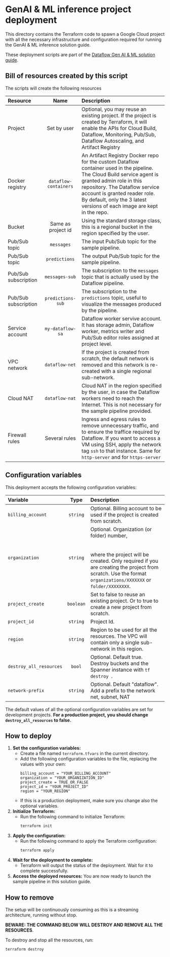 # GenAI & ML inference project deployment

This directory contains the Terraform code to spawn a Google Cloud project
with all the necessary infrastructure and configuration required for running
the GenAI & ML inference solution guide.

These deployment scripts are part of the
[Dataflow Gen AI & ML solution guide](../../use_cases/GenAI_ML.md).

## Bill of resources created by this script

The scripts will create the following resources

| Resource             |         Name          | Description                                                                                                                                                                                                                                                                                      |
|:---------------------|:---------------------:|:-------------------------------------------------------------------------------------------------------------------------------------------------------------------------------------------------------------------------------------------------------------------------------------------------|
| Project              |      Set by user      | Optional, you may reuse an existing project. If the project is created by Terraform, it will enable the APIs for Cloud Build, Dataflow,  Monitoring, Pub/Sub, Dataflow Autoscaling, and Artifact Registry                                                                                        |
| Docker registry      | `dataflow-containers` | An Artifact Registry Docker repo for the custom Dataflow container used in the pipeline. The Cloud Build service agent is granted admin role in this repository. The Dataflow service account is granted reader role. By default, only the 3 latest versions of each image are kept in the repo. |
| Bucket               |  Same as project id   | Using the standard storage class, this is a regional bucket in the region specified by the user.                                                                                                                                                                                                 |
| Pub/Sub topic        |      `messages`       | The input Pub/Sub topic for the sample pipeline.                                                                                                                                                                                                                                                 |
| Pub/Sub topic        |     `predictions`     | The output Pub/Sub topic for the sample pipeline.                                                                                                                                                                                                                                                |
| Pub/Sub subscription |    `messages-sub`     | The subscription to the `messages` topic that is actually used by the Dataflow pipeline.                                                                                                                                                                                                         |
| Pub/Sub subscription |   `predictions-sub`   | The subscription to the `predictions` topic, useful to visualize the messages produced by the pipeline.                                                                                                                                                                                          |
| Service account      |   `my-dataflow-sa`    | Dataflow worker servive account. It has storage admin, Dataflow worker, metrics writer and Pub/Sub editor roles assigned at project level.                                                                                                                                                       |
| VPC network          |    `dataflow-net`     | If the project is created from scratch, the default network is removed and this network is re-created with a single regional sub-network.                                                                                                                                                        |
| Cloud NAT            |    `dataflow-nat`     | Cloud NAT in the region specified by the user, in case the Dataflow workers need to reach the Internet. This is not necessary for the sample pipeline provided.                                                                                                                                  |
| Firewall rules       |     Several rules     | Ingress and egress rules to remove unnecessary traffic, and to ensure the traffice required by Dataflow. If you want to access a VM using SSH, apply the network tag `ssh` to that instance. Same for `http-server` and for `https-server`                                                       |

## Configuration variables

This deployment accepts the following configuration variables:

| Variable                |   Type    | Description                                                                                                                                                                                                           |
|:------------------------|:---------:|:----------------------------------------------------------------------------------------------------------------------------------------------------------------------------------------------------------------------|
| `billing_account`       | `string`  | Optional. Billing account to be used if the project is created from scratch.                                                                                                                                          |
| `organization`          | `string`  | Optional. Organization (or folder) number, <br/><br/><br/>where the project will be created. Only required if you are creating the project from scratch. Use the format `organizations/XXXXXXX` or `folder/XXXXXXXX`. |
| `project_create`        | `boolean` | Set to false to reuse an existing project. Or to true to create a new project from scratch.                                                                                                                           | 
| `project_id`            | `string`  | Project Id.                                                                                                                                                                                                           | 
| `region`                | `string`  | Region to be used for all the resources. The VPC will contain only a single sub-network in this region.                                                                                                               |
| `destroy_all_resources` |  `bool`   | Optional. Default true. Destroy buckets and the Spanner instance with `tf destroy `.                                                                                                                                  |
| `network-prefix`        | `string`  | Optional. Default "dataflow". Add a prefix to the network net, subnet, NAT                                                                                                                                            |

The default values of all the optional configuration variables are set for development projects.
**For a production project, you should change `destroy_all_resources` to false.**

## How to deploy

1. **Set the configuration variables:**
    - Create a file named `terraform.tfvars` in the current directory.
    - Add the following configuration variables to the file, replacing the values with your own:
      ```
      billing_account = "YOUR_BILLING_ACCOUNT"
      organization = "YOUR_ORGANIZATION_ID"
      project_create = TRUE_OR_FALSE
      project_id = "YOUR_PROJECT_ID"
      region = "YOUR_REGION"
      ```
    - If this is a production deployment, make sure you change also the optional variables.
2. **Initialize Terraform:**
    - Run the following command to initialize Terraform:
      ```bash
      terraform init
      ```
3. **Apply the configuration:**
    - Run the following command to apply the Terraform configuration:
      ```bash
      terraform apply
      ```
4. **Wait for the deployment to complete:**
    - Terraform will output the status of the deployment. Wait for it to complete successfully.
5. **Access the deployed resources:** You are now ready to launch the sample pipeline in this
   solution guide.

## How to remove

The setup will be continuously consuming as this is a streaming architecture, running without stop.

**BEWARE: THE COMMAND BELOW WILL DESTROY AND REMOVE ALL THE RESOURCES**.

To destroy and stop all the resources, run:

```bash
terraform destroy
```